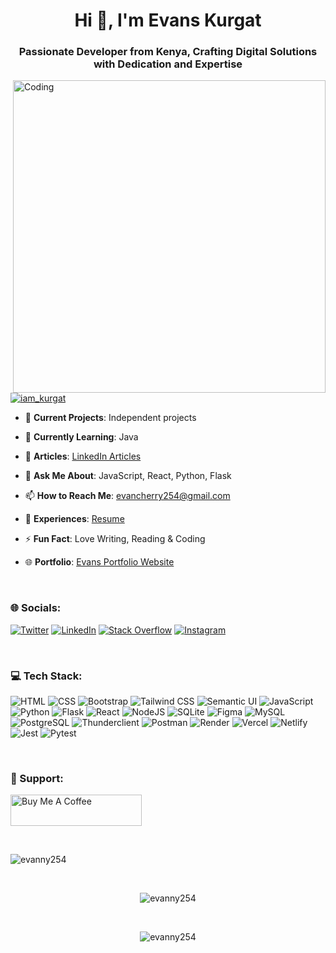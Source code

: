 <h1 align="center">Hi 👋, I'm Evans Kurgat</h1>
<h3 align="center">Passionate Developer from Kenya, Crafting Digital Solutions with Dedication and Expertise</h3>

<img align="right" alt="Coding" width="500" src="https://media.giphy.com/media/v1.Y2lkPTc5MGI3NjExb25kOHV3Z2dnc3F0cnA4emRmZmVldXByemF6bGZ4NWZzZGUwdmJhOSZlcD12MV9pbnRlcm5hbF9naWZfYnlfaWQmY3Q9Zw/5kFclUKJVaPHg1v6wX/giphy.gif">

<br>

<p align="centre">
  <a href="https://twitter.com/iam_kurgat" target="_blank">
    <img src="https://img.shields.io/twitter/follow/iam_kurgat?logo=twitter&style=for-the-badge" alt="iam_kurgat" />
  </a>
</p>

- 🔭 **Current Projects**: Independent projects

- 🌱 **Currently Learning**: Java

- 📝 **Articles**: [LinkedIn Articles](https://www.linkedin.com/in/evans-kurgat-66ab57181/details/featured/)

- 💬 **Ask Me About**: JavaScript, React, Python, Flask

- 📫 **How to Reach Me**: evancherry254@gmail.com

- 📄 **Experiences**: [Resume](https://drive.google.com/file/d/1fMgrMPvqeCbcaRdDAlhl6gtfkZ45ZTHC/view?usp=sharing)

- ⚡ **Fun Fact**: Love Writing, Reading & Coding
  
- 🌐 **Portfolio**: [Evans Portfolio Website](https://evans-kurgat.vercel.app)

<br>

<h3 align="centre">🌐 Socials:</h3>

[![Twitter](https://img.shields.io/badge/Twitter-%231DA1F2.svg?logo=Twitter&logoColor=white)](https://twitter.com/iam_kurgat)
[![LinkedIn](https://img.shields.io/badge/LinkedIn-%230077B5.svg?logo=linkedin&logoColor=white)](https://linkedin.com/in/https://www.linkedin.com/in/evans-kurgat-66ab57181/)
[![Stack Overflow](https://img.shields.io/badge/Stack_Overflow-%23FE7A16.svg?logo=stack-overflow&logoColor=white)](https://stackoverflow.com/users/22674491)
[![Instagram](https://img.shields.io/badge/Instagram-%23E4405F.svg?logo=instagram&logoColor=white)](https://instagram.com/https://www.instagram.com/iam_kurgat/)

<br>

<h3 align="centre">💻 Tech Stack:</h3>

![HTML](https://img.shields.io/badge/HTML-%23E34F26?style=for-the-badge&logo=html5&logoColor=white) ![CSS](https://img.shields.io/badge/CSS-%231572B6?style=for-the-badge&logo=css3&logoColor=white) ![Bootstrap](https://img.shields.io/badge/Bootstrap-563D7C?style=for-the-badge&logo=bootstrap&logoColor=white) ![Tailwind CSS](https://img.shields.io/badge/Tailwind_CSS-%2338B2AC?style=for-the-badge&logo=tailwind-css&logoColor=white) ![Semantic UI](https://img.shields.io/badge/Semantic_UI-%234ABDB2?style=for-the-badge&logo=semantic-ui&logoColor=white) ![JavaScript](https://img.shields.io/badge/javascript-%23323330.svg?style=for-the-badge&logo=javascript&logoColor=%23F7DF1E) ![Python](https://img.shields.io/badge/python-3670A0?style=for-the-badge&logo=python&logoColor=ffdd54) ![Flask](https://img.shields.io/badge/flask-%23000.svg?style=for-the-badge&logo=flask&logoColor=white) ![React](https://img.shields.io/badge/react-%2320232a.svg?style=for-the-badge&logo=react&logoColor=%2361DAFB) ![NodeJS](https://img.shields.io/badge/node.js-6DA55F?style=for-the-badge&logo=node.js&logoColor=white) ![SQLite](https://img.shields.io/badge/sqlite-%2307405e.svg?style=for-the-badge&logo=sqlite&logoColor=white) ![Figma](https://img.shields.io/badge/figma-%23F24E1E.svg?style=for-the-badge&logo=figma&logoColor=white) ![MySQL](https://img.shields.io/badge/mysql-%2300000f.svg?style=for-the-badge&logo=mysql&logoColor=white) ![PostgreSQL](https://img.shields.io/badge/PostgreSQL-%23316192?style=for-the-badge&logo=postgresql&logoColor=white) ![Thunderclient](https://img.shields.io/badge/Thunderclient-%23000000.svg?style=for-the-badge&logo=thunderclient&logoColor=white) ![Postman](https://img.shields.io/badge/Postman-FF6C37?style=for-the-badge&logo=postman&logoColor=white) ![Render](https://img.shields.io/badge/render-%23000000.svg?style=for-the-badge&logo=render&logoColor=white) ![Vercel](https://img.shields.io/badge/vercel-%23000000.svg?style=for-the-badge&logo=vercel&logoColor=white) ![Netlify](https://img.shields.io/badge/netlify-%23000000.svg?style=for-the-badge&logo=netlify&logoColor=white) ![Jest](https://img.shields.io/badge/Jest-%23C21325.svg?style=for-the-badge&logo=jest&logoColor=white) ![Pytest](https://img.shields.io/badge/Pytest-%231674B1.svg?style=for-the-badge&logo=pytest&logoColor=white)

<br>

<h3 align="centre">📖 Support:</h3>

<p align="centre">
  <a href="https://www.buymeacoffee.com/https://www.buymeacoffee.com/evancherry">
    <img src="https://cdn.buymeacoffee.com/buttons/v2/default-yellow.png" height="50" width="210" alt="Buy Me A Coffee" />
  </a>
</p>

<br>

<p align="centre">
  <img src="https://github-readme-stats.vercel.app/api/top-langs/?username=evanny254&layout=compact&hide_border=true&langs_count=10&theme=dark" alt="evanny254" />
</p>

<br>

<p align="center">
  <img src="https://github-readme-stats.vercel.app/api?username=evanny254&show_icons=true&count_private=true&include_all_commits=true&hide_border=true&theme=dark" alt="evanny254" />
</p>

<br>

<p align="center">
  <img src="https://github-readme-streak-stats.herokuapp.com/?user=evanny254&theme=dark&hide_border=true" alt="evanny254" />
</p>
